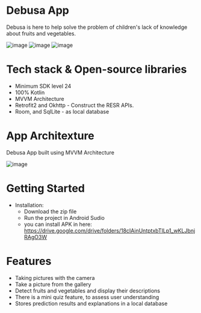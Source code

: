# Debusa App
   Debusa is here to help solve the problem of children's lack of knowledge about fruits and vegetables.
   
![image](https://github.com/Capstone-DEBUSA/Mobile-Development/assets/141242031/34db1021-18cb-4e9c-9b71-9e29639b7787) ![image](https://github.com/Capstone-DEBUSA/Mobile-Development/assets/141242031/5e29786c-4245-4536-b9df-83b3c75a1ed5) ![image](https://github.com/Capstone-DEBUSA/Mobile-Development/assets/141242031/af208549-1da1-4687-b87f-a1375c8fb4d2) 









# Tech stack & Open-source libraries
   - Minimum SDK level 24
   - 100% Kotlin
   - MVVM Architecture
   - Retrofit2 and Okhttp - Construct the RESR APIs.
   - Room, and SqlLite - as local database

# App Architexture
  Debusa App built using MVVM Architecture
  
  ![image](https://github.com/Capstone-DEBUSA/Mobile-Development/assets/141242031/c515dbed-5c5e-47b3-86e6-8bfd0f668299)

# Getting Started
  - Installation:
       - Download the zip file
       - Run the project in Android Sudio
       - you can install APK in here: https://drive.google.com/drive/folders/18cIAinUntptxbTILp1_wKLJbnjRAgO3W

# Features
  - Taking pictures with the camera
  - Take a picture from the gallery
  - Detect fruits and vegetables and display their descriptions
  - There is a mini quiz feature, to assess user understanding
  - Stores prediction results and explanations in a local database
    
